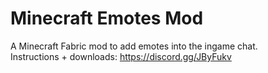 # Minecraft Emotes Mod

A Minecraft Fabric mod to add emotes into the ingame chat.  
Instructions + downloads: https://discord.gg/JByFukv
